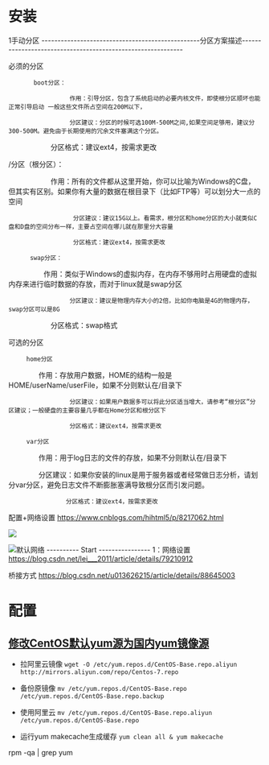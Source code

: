 # 安装



1手动分区 
-------------------------------------------------分区方案描述------------------------------------------------------------

必须的分区

           boot分区：         

                     作用：引导分区，包含了系统启动的必要内核文件，即使根分区顺坏也能正常引导启动 一般这些文件所占空间在200M以下，

                     分区建议：分区的时候可选100M-500M之间,如果空间足够用，建议分300-500M。避免由于长期使用的冗余文件塞满这个分区。

　　　　　　分区格式：建议ext4，按需求更改

/分区（根分区）：         

　　　　　　作用：所有的文件都从这里开始，你可以比喻为Windows的C盘，但其实有区别。如果你有大量的数据在根目录下（比如FTP等）可以划分大一点的空间

                      分区建议：建议15G以上。看需求，根分区和home分区的大小就类似C盘和D盘的空间分布一样，主要占空间在哪儿就在那里分大容量

                      分区格式：建议ext4，按需求更改

          swap分区：

   　　　　　作用：类似于Windows的虚拟内存，在内存不够用时占用硬盘的虚拟内存来进行临时数据的存放，而对于linux就是swap分区

                     分区建议：建议是物理内存大小的2倍，比如你电脑是4G的物理内存，swap分区可以是8G

　　　　　　分区格式：swap格式

可选的分区

         home分区

　　　　       作用：存放用户数据，HOME的结构一般是 HOME/userName/userFile，如果不分则默认在/目录下

                     分区建议：如果用户数据多可以将此分区适当增大，请参考“根分区”分区建议；一般硬盘的主要容量几乎都在Home分区和根分区下

                     分区格式：建议ext4，按需求更改

         var分区

　　　　      作用：用于log日志的文件的存放，如果不分则默认在/目录下

　　　　      分区建议：如果你安装的linux是用于服务器或者经常做日志分析，请划分var分区，避免日志文件不断膨胀塞满导致根分区而引发问题。

                    分区格式：建议ext4，按需求更改


配置+网络设置
https://www.cnblogs.com/hihtml5/p/8217062.html

![](_v_images/1573805040_31355.png)

![默认网络](_v_images/默认网络_1573805818_8453.png)
---------- Start ----------------
1：网络设置  https://blog.csdn.net/lei___2011/article/details/79210912

桥接方式
https://blog.csdn.net/u013626215/article/details/88645003



# 配置 
## [修改CentOS默认yum源为国内yum镜像源](https://blog.csdn.net/xiaojin21cen/article/details/84726193?utm_medium=distribute.pc_relevant.none-task-blog-BlogCommendFromBaidu-1.nonecase&depth_1-utm_source=distribute.pc_relevant.none-task-blog-BlogCommendFromBaidu-1.nonecase)
- 拉阿里云镜像   `wget -O /etc/yum.repos.d/CentOS-Base.repo.aliyun  http://mirrors.aliyun.com/repo/Centos-7.repo`
	
- 备份原镜像  `mv /etc/yum.repos.d/CentOS-Base.repo /etc/yum.repos.d/CentOS-Base.repo.backup`

- 使用阿里云  `mv /etc/yum.repos.d/CentOS-Base.repo.aliyun  /etc/yum.repos.d/CentOS-Base.repo`

- 运行yum makecache生成缓存   `yum clean all & yum makecache`

rpm -qa | grep yum  <!-- 是否安装yum  yum repolist all -->